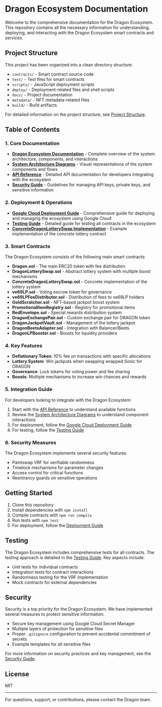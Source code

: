 # Dragon Ecosystem Documentation

Welcome to the comprehensive documentation for the Dragon Ecosystem. This repository contains all the necessary information for understanding, deploying, and interacting with the Dragon Ecosystem smart contracts and services.

## Project Structure

This project has been organized into a clean directory structure:

- `contracts/` - Smart contract source code
- `test/` - Test files for smart contracts
- `scripts/` - JavaScript deployment scripts
- `deploy/` - Deployment-related files and shell scripts
- `docs/` - Project documentation
- `metadata/` - NFT metadata-related files
- `build/` - Build artifacts

For detailed information on the project structure, see [Project Structure](docs/project-structure.md).

## Table of Contents

### 1. Core Documentation

- [**Dragon Ecosystem Documentation**](docs/DRAGON_DOCUMENTATION.md) - Complete overview of the system architecture, components, and interactions
- [**System Architecture Diagrams**](docs/DRAGON_SYSTEM_DIAGRAM.md) - Visual representations of the system components and flows
- [**API Reference**](docs/DRAGON_API_REFERENCE.md) - Detailed API documentation for developers integrating with the ecosystem
- [**Security Guide**](docs/security-keys.md) - Guidelines for managing API keys, private keys, and sensitive information

### 2. Deployment & Operations

- [**Google Cloud Deployment Guide**](docs/DRAGON_GOOGLE_CLOUD_DEPLOYMENT.md) - Comprehensive guide for deploying and managing the ecosystem using Google Cloud
- [**Testing Guide**](docs/DRAGON_TESTING_GUIDE.md) - Detailed guide for testing all contracts in the ecosystem
- [**ConcreteDragonLotterySwap Implementation**](docs/CONCRETE_IMPLEMENTATION_EXAMPLE.md) - Example implementation of the concrete lottery contract

### 3. Smart Contracts

The Dragon Ecosystem consists of the following main smart contracts:

- **Dragon.sol** - The main ERC20 token with fee distribution
- **DragonLotterySwap.sol** - Abstract lottery system with multiple boost mechanisms
- **ConcreteDragonLotterySwap.sol** - Concrete implementation of the lottery system
- **ve69LP.sol** - Voting escrow token for governance
- **ve69LPFeeDistributor.sol** - Distribution of fees to ve69LP holders
- **GoldScratcher.sol** - NFT-based jackpot boost system
- **PromotionalItemRegistry.sol** - Registry for promotional items
- **RedEnvelope.sol** - Special rewards distribution system
- **DragonExchangePair.sol** - Custom exchange pair for DRAGON token
- **DragonJackpotVault.sol** - Management of the lottery jackpot
- **DragonBeetsAdapter.sol** - Integration with Balancer/Beets
- **DragonLPBooster.sol** - Boosts for liquidity providers

### 4. Key Features

- **Deflationary Token**: 10% fee on transactions with specific allocations
- **Lottery System**: Win jackpots when swapping wrapped Sonic for DRAGON
- **Governance**: Lock tokens for voting power and fee sharing
- **Boosts**: Multiple mechanisms to increase win chances and rewards

### 5. Integration Guide

For developers looking to integrate with the Dragon Ecosystem:

1. Start with the [API Reference](docs/DRAGON_API_REFERENCE.md) to understand available functions
2. Review the [System Architecture Diagrams](docs/DRAGON_SYSTEM_DIAGRAM.md) to understand component interactions
3. For deployment, follow the [Google Cloud Deployment Guide](docs/DRAGON_GOOGLE_CLOUD_DEPLOYMENT.md)
4. For testing, follow the [Testing Guide](docs/DRAGON_TESTING_GUIDE.md)

### 6. Security Measures

The Dragon Ecosystem implements several security features:

- Paintswap VRF for verifiable randomness
- Timelock mechanisms for parameter changes
- Access control for critical functions
- Reentrancy guards on sensitive operations

## Getting Started

1. Clone this repository
2. Install dependencies with `npm install`
3. Compile contracts with `npm run compile`
4. Run tests with `npm test`
5. For deployment, follow the [Deployment Guide](docs/DRAGON_GOOGLE_CLOUD_DEPLOYMENT.md)

## Testing

The Dragon Ecosystem includes comprehensive tests for all contracts. The testing approach is detailed in the [Testing Guide](docs/DRAGON_TESTING_GUIDE.md). Key aspects include:

- Unit tests for individual contracts
- Integration tests for contract interactions
- Randomness testing for the VRF implementation
- Mock contracts for external dependencies

## Security

Security is a top priority for the Dragon Ecosystem. We have implemented several measures to protect sensitive information:

- Secure key management using Google Cloud Secret Manager
- Multiple layers of protection for sensitive files
- Proper `.gitignore` configuration to prevent accidental commitment of secrets
- Example templates for all sensitive files

For more information on security practices and key management, see the [Security Guide](docs/security-keys.md).

## License

MIT

---

For questions, support, or contributions, please contact the Dragon team. 